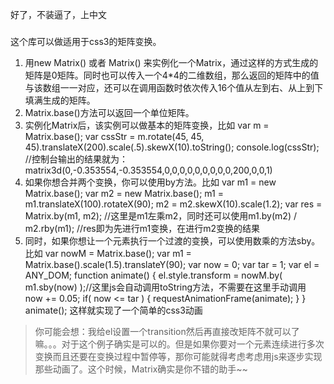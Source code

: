 好了，不装逼了，上中文
###
这个库可以做适用于css3的矩阵变换。
1. 用new Matrix() 或者 Matrix() 来实例化一个Matrix，通过这样的方式生成的矩阵是0矩阵。同时也可以传入一个4*4的二维数组，那么返回的矩阵中的值与该数组一一对应，还可以在调用函数时依次传入16个值从左到右、从上到下填满生成的矩阵。
2. Matrix.base()方法可以返回一个单位矩阵。
3. 实例化Matrix后，该实例可以做基本的矩阵变换，比如
		var m = Matrix.base();
		var cssStr = m.rotate(45, 45, 45).translateX(200).scale(.5).skewX(10).toString();
		console.log(cssStr);
		//控制台输出的结果就为：matrix3d(0,-0.353554,-0.353554,0,0,0,0,0,0,0,0,0,200,0,0,1)
4. 如果你想合并两个变换，你可以使用by方法。比如
		var m1 = new Matrix.base();
		var m2 = new Matrix.base();
		m1 = m1.translateX(100).rotateX(90);
		m2 = m2.skewX(10).scale(1.2);
		var res = Matrix.by(m1, m2); //这里是m1左乘m2，同时还可以使用m1.by(m2) / m2.rby(m1);
		//res即为先进行m1变换，在进行m2变换的结果
5. 同时，如果你想让一个元素执行一个过渡的变换，可以使用数乘的方法sby。比如
		var nowM = Matrix.base();
		var m1 = Matrix.base().scale(1.5).translateY(90);
		var now = 0;
		var tar = 1;
		var el = ANY_DOM;
		function animate() {
			el.style.transform = nowM.by( m1.sby(now) );//这里js会自动调用toString方法，不需要在这里手动调用
			now += 0.05;
			if( now <= tar ) {
				requestAnimationFrame(animate);
			}
		}
		animate();
这样就实现了一个简单的css3动画
>你可能会想：我给el设置一个transition然后再直接改矩阵不就可以了嘛。。。对于这个例子确实是可以的。但是如果你要对一个元素连续进行多次变换而且还要在变换过程中暂停等，那你可能就得考虑考虑用js来逐步实现那些动画了。这个时候，Matrix确实是你不错的助手~~